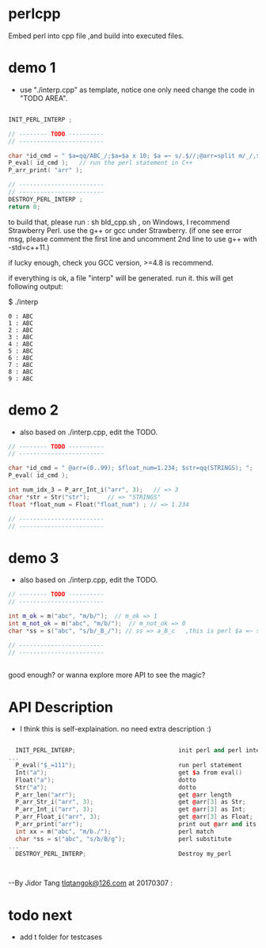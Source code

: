 # perlcpp
Embed perl into cpp file ,and build into executed files. 

# demo 1 
 - use "./interp.cpp" as template, notice one only need change the code in "TODO AREA".

```c++

INIT_PERL_INTERP ;

// -------- TODO ----------
// ------------------------

char *id_cmd = " $a=qq/ABC_/;$a=$a x 10; $a =~ s/.$//;@arr=split m/_/,$a;  ";
P_eval( id_cmd );	// run the perl statement in C++ 
P_arr_print( "arr" );

// ------------------------
// ------------------------
DESTROY_PERL_INTERP ;
return 0;
```

to build that, please run :  sh bld_cpp.sh , on Windows, I recommend Strawberry Perl. 
use the g++ or gcc under Strawberry. (if one see error msg, please comment the first line and 
uncomment 2nd line to use g++ with -std=c++11.)

if lucky enough, check you GCC version, >=4.8 is recommend. 

if everything is ok, a file "interp" will be generated. run it. this will get following output:

$ ./interp

```text
0 : ABC
1 : ABC
2 : ABC
3 : ABC
4 : ABC
5 : ABC
6 : ABC
7 : ABC
8 : ABC
9 : ABC
```

# demo 2

 - also based on ./interp.cpp, edit the TODO.
 
```c++
// -------- TODO ----------
// ------------------------

char *id_cmd = " @arr=(0..99); $float_num=1.234; $str=qq(STRINGS); ";
P_eval( id_cmd );

int num_idx_3 = P_arr_Int_i("arr", 3);   // => 3 
char *str = Str("str"); 	// => "STRINGS"
float *float_num = Float("float_num") ; // => 1.234 

// ------------------------
// ------------------------
```


# demo 3

 - also based on ./interp.cpp, edit the TODO.
 
 
```c++
// -------- TODO ----------
// ------------------------

int m_ok = m("abc", "m/b/");  // m_ok => 1 
int m_not_ok = m("abc", "m/b/");  // m_not_ok => 0
char *ss = s("abc", "s/b/_B_/"); // ss => a_B_c   ,this is perl $a =~ s/xx/XX/g

// ------------------------
// ------------------------
	
```



good enough? or wanna explore more API to see the magic?

# API Description

 - I think this is self-explaination. no need extra description :)

```c++

  INIT_PERL_INTERP;                             init perl and perl interp :my_perl
...
  P_eval("$_=111");                             run perl statement
  Int("a");                                     get $a from eval()
  Float("a");                                   dotto
  Str("a");                                     dotto
  P_arr_len("arr");                             get @arr length
  P_arr_Str_i("arr", 3);                        get @arr[3] as Str;
  P_arr_Int_i("arr", 3);                        get @arr[3] as Int;
  P_arr_Float_i("arr", 3);                      get @arr[3] as Float;
  P_arr_print("arr");                           print out @arr and its index,very slowly...
  int xx = m("abc", "m/b./");                   perl match
  char *ss = s("abc", "s/b/B/g");               perl substitute
...
  DESTROY_PERL_INTERP;                          Destroy my_perl

 
 ```
 
 

--By Jidor Tang  <tlqtangok@126.com> at 20170307  : 


# todo next
- add t folder for testcases
